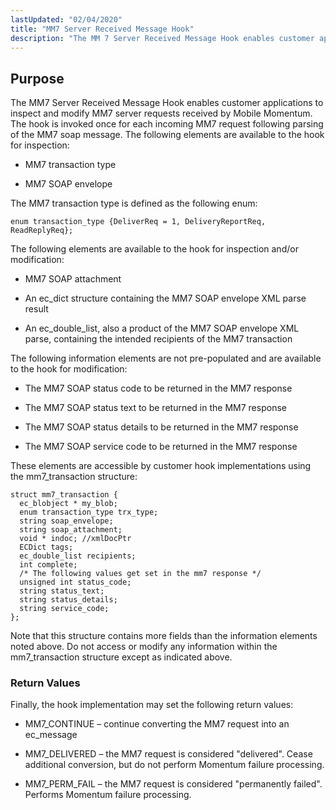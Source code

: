 ```yaml
---
lastUpdated: "02/04/2020"
title: "MM7 Server Received Message Hook"
description: "The MM 7 Server Received Message Hook enables customer applications to inspect and modify MM 7 server requests received by Mobile Momentum The hook is invoked once for each incoming MM 7 request following parsing of the MM 7 soap message The following elements are available to the hook for..."
---
```



## <a name="MM7ServerReceivedMessageHook.purpose"></a> Purpose

The MM7 Server Received Message Hook enables customer applications to inspect and modify MM7 server requests received by Mobile Momentum. The hook is invoked once for each incoming MM7 request following parsing of the MM7 soap message. The following elements are available to the hook for inspection:

*   MM7 transaction type

*   MM7 SOAP envelope

The MM7 transaction type is defined as the following enum:

```
enum transaction_type {DeliverReq = 1, DeliveryReportReq,
ReadReplyReq};
```

The following elements are available to the hook for inspection and/or modification:

*   MM7 SOAP attachment

*   An ec_dict structure containing the MM7 SOAP envelope XML parse result

*   An ec_double_list, also a product of the MM7 SOAP envelope XML parse, containing the intended recipients of the MM7 transaction

The following information elements are not pre-populated and are available to the hook for modification:

*   The MM7 SOAP status code to be returned in the MM7 response

*   The MM7 SOAP status text to be returned in the MM7 response

*   The MM7 SOAP status details to be returned in the MM7 response

*   The MM7 SOAP service code to be returned in the MM7 response

These elements are accessible by customer hook implementations using the mm7_transaction structure:

```
struct mm7_transaction {
  ec_blobject * my_blob;
  enum transaction_type trx_type;
  string soap_envelope;
  string soap_attachment;
  void * indoc; //xmlDocPtr
  ECDict tags;
  ec_double_list recipients;
  int complete;
  /* The following values get set in the mm7 response */
  unsigned int status_code;
  string status_text;
  string status_details;
  string service_code;
};
```

Note that this structure contains more fields than the information elements noted above. Do not access or modify any information within the mm7_transaction structure except as indicated above.

### <a name="idp1096176"></a> Return Values

Finally, the hook implementation may set the following return values:

*   MM7_CONTINUE – continue converting the MM7 request into an ec_message

*   MM7_DELIVERED – the MM7 request is considered "delivered". Cease additional conversion, but do not perform Momentum failure processing.

*   MM7_PERM_FAIL – the MM7 request is considered "permanently failed". Performs Momentum failure processing.